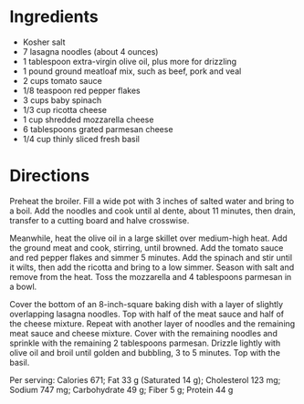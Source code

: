 # Ingredients
- Kosher salt
- 7 lasagna noodles (about 4 ounces)
- 1 tablespoon extra-virgin olive oil, plus more for drizzling
- 1 pound ground meatloaf mix, such as beef, pork and veal
- 2 cups tomato sauce
- 1/8 teaspoon red pepper flakes
- 3 cups baby spinach
- 1/3 cup ricotta cheese
- 1 cup shredded mozzarella cheese
- 6 tablespoons grated parmesan cheese
- 1/4 cup thinly sliced fresh basil

# Directions
Preheat the broiler. Fill a wide pot with 3 inches of salted water and bring to a boil. Add the noodles and cook until al dente, about 11 minutes, then drain, transfer to a cutting board and halve crosswise.

Meanwhile, heat the olive oil in a large skillet over medium-high heat. Add the ground meat and cook, stirring, until browned. Add the tomato sauce and red pepper flakes and simmer 5 minutes. Add the spinach and stir until it wilts, then add the ricotta and bring to a low simmer. Season with salt and remove from the heat. Toss the mozzarella and 4 tablespoons parmesan in a bowl.

Cover the bottom of an 8-inch-square baking dish with a layer of slightly overlapping lasagna noodles. Top with half of the meat sauce and half of the cheese mixture. Repeat with another layer of noodles and the remaining meat sauce and cheese mixture. Cover with the remaining noodles and sprinkle with the remaining 2 tablespoons parmesan. Drizzle lightly with olive oil and broil until golden and bubbling, 3 to 5 minutes. Top with the basil.

Per serving: Calories 671; Fat 33 g (Saturated 14 g); Cholesterol 123 mg; Sodium 747 mg; Carbohydrate 49 g; Fiber 5 g; Protein 44 g

